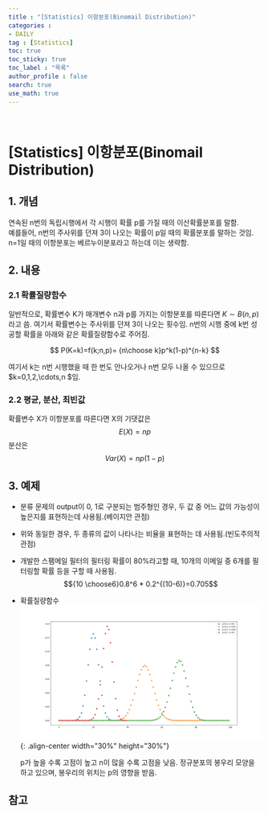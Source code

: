 ```yaml
---
title : "[Statistics] 이항분포(Binomail Distribution)"
categories :
- DAILY
tag : [Statistics]
toc: true
toc_sticky: true
toc_label : "목록"
author_profile : false
search: true
use_math: true
---
```

<br/>

# [Statistics] 이항분포(Binomail Distribution)


## 1. 개념
연속된 n번의 독립시행에서 각 시행이 확률 p를 가질 때의 이산확률분포를 말함.  
예를들어, n번의 주사위를 던져 3이 나오는 확률이 p일 때의 확률분포를 말하는 것임.  
n=1일 때의 이항분포는 베르누이분포라고 하는데 이는 생략함. 

## 2. 내용
### 2.1 확률질량함수
일반적으로, 확률변수 K가 매개변수 n과 p를 가지는 이항분포를 따른다면 $K\sim B(n,p)$라고 씀. 여기서 확률변수는 주사위를 던져 3이 나오는 횟수임. n번의 시행 중에 k번 성공할 확률을 아래와 같은 확률질량함수로 주어짐.

$$ P(K=k)=f(k;n,p)= {n\choose k}p^k(1-p)^{n-k} $$

여기서 k는 n번 시행했을 때 한 번도 안나오거나 n번 모두 나올 수 있으므로 $k=0,1,2,\cdots,n
$임.

### 2.2 평균, 분산, 최빈값
확률변수 X가 이항분포를 따른다면 X의 기댓값은
$$E(X)=np$$
분산은 
$$Var(X)=np(1-p)$$

## 3. 예제
- 분류 문제의 output이 0, 1로 구분되는 범주형인 경우, 두 값 중 어느 값의 가능성이 높은지를 표현하는데 사용됨.(베이지안 관점)
- 위와 동일한 경우, 두 종류의 값이 나타나는 비율을 표현하는 데 사용됨.(빈도주의적 관점)
- 개발한 스팸메일 필터의 필터링 확률이 80%라고할 때, 10개의 이메일 중 6개를 필터링할 확률 등을 구할 때 사용됨.
$${10 \choose6}0.8^6 * 0.2^{(10-6)}=0.705$$
- 확률질량함수
  ![정의](../../assets/images/post_images/2023-11-15-(01)/Figure_1.png){: .align-center  width="30%" height="30%"}

  p가 높을 수록 고점이 높고 n이 많을 수록 고점을 낮음. 정규분포의 봉우리 모양을 하고 있으며, 봉우리의 위치는 p의 영향을 받음.
  
## 참고


  